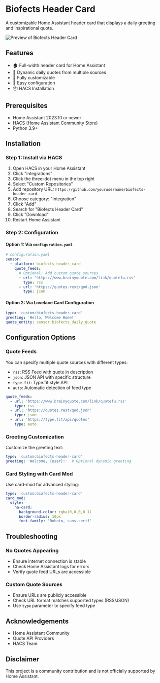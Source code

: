 # Biofects Header Card

A customizable Home Assistant header card that displays a daily greeting and inspirational quote.

![Preview of Biofects Header Card](https://placeholder.image/screenshot.png)

## Features

- 🏠 Full-width header card for Home Assistant
- 💬 Dynamic daily quotes from multiple sources
- 🎨 Fully customizable
- 🔧 Easy configuration
- 📦 HACS Installation

## Prerequisites

- Home Assistant 2023.10 or newer
- HACS (Home Assistant Community Store)
- Python 3.9+

## Installation

### Step 1: Install via HACS

1. Open HACS in your Home Assistant
2. Click "Integrations"
3. Click the three-dot menu in the top right
4. Select "Custom Repositories"
5. Add repository URL: `https://github.com/yourusername/biofects-header-card`
6. Choose category: "Integration"
7. Click "Add"
8. Search for "Biofects Header Card"
9. Click "Download"
10. Restart Home Assistant

### Step 2: Configuration

#### Option 1: Via `configuration.yaml`

```yaml
# configuration.yaml
sensor:
  - platform: biofects_header_card
    quote_feeds:
      # Optional: Add custom quote sources
      - url: 'https://www.brainyquote.com/link/quotefu.rss'
        type: rss
      - url: 'https://quotes.rest/qod.json'
        type: json
```

#### Option 2: Via Lovelace Card Configuration

```yaml
type: 'custom:biofects-header-card'
greeting: 'Hello, Welcome Home!'
quote_entity: sensor.biofects_daily_quote
```

## Configuration Options

### Quote Feeds

You can specify multiple quote sources with different types:

- `rss`: RSS Feed with quote in description
- `json`: JSON API with specific structure
- `type.fit`: Type.fit style API
- `auto`: Automatic detection of feed type

```yaml
quote_feeds:
  - url: 'https://www.brainyquote.com/link/quotefu.rss'
    type: rss
  - url: 'https://quotes.rest/qod.json'
    type: json
  - url: 'https://type.fit/api/quotes'
    type: auto
```

### Greeting Customization

Customize the greeting text:

```yaml
type: 'custom:biofects-header-card'
greeting: 'Welcome, {user}!'  # Optional dynamic greeting
```

### Card Styling with Card Mod

Use card-mod for advanced styling:

```yaml
type: 'custom:biofects-header-card'
card_mod:
  style:
    ha-card:
      background-color: rgba(0,0,0,0.1)
      border-radius: 10px
      font-family: 'Roboto, sans-serif'
```

## Troubleshooting

### No Quotes Appearing
- Ensure internet connection is stable
- Check Home Assistant logs for errors
- Verify quote feed URLs are accessible

### Custom Quote Sources
- Ensure URLs are publicly accessible
- Check URL format matches supported types (RSS/JSON)
- Use `type` parameter to specify feed type

## Acknowledgements

- Home Assistant Community
- Quote API Providers
- HACS Team

## Disclaimer

This project is a community contribution and is not officially supported by Home Assistant.
